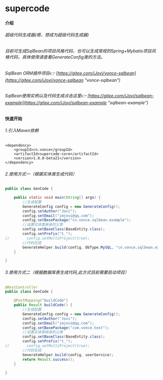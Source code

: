 # supercode

#### 介绍
###### 超级代码生成器(嗯，想成为超级代码生成器)
###### 目前可生成SqlBean的项目风格代码，也可以生成常规的Spring+Mybatis项目风格代码，具体使用请查看GenerateConfig类的方法。
###### SqlBean ORM插件项目👉 [https://gitee.com/iJovi/vonce-sqlbean](https://gitee.com/iJovi/vonce-sqlbean "vonce-sqlbean")
###### SqlBean使用实例以及代码生成点击这里👉 [https://gitee.com/iJovi/sqlbean-example](https://gitee.com/iJovi/sqlbean-example "sqlbean-example")

#### 快速开始

###### 1.引入Maven依赖

	<dependency>
		<groupId>cn.vonce</groupId>
		<artifactId>supercode-core</artifactId>
		<version>1.0.0-beta21</version>
	</dependency>


###### 2.使用方式一（根据实体类生成代码）
```java
public class GenCode {

    public static void main(String[] args) {
        //生成配置
        GenerateConfig config = new GenerateConfig();
        config.setAuthor("Jovi");
        config.setEmail("imjovi@qq.com");
        config.setBasePackage("cn.vonce.sqlbean.example");
        //设置实体类继承的父类
        config.setBaseClass(BaseEntity.class);
        config.setPrefix("t_");
//        config.setMultiProject(true);
        //代码生成
        GenerateHelper.build(config, DbType.MySQL, "cn.vonce.sqlbean.example.model.entity");
    }

}
```
###### 3.使用方式二（根据数据库表生成代码,此方式目前需要启动项目）
```java
@RestController
public class GenCode {

    @PostMapping("buildCode")
    public Result buildCode() {
        //生成配置
        GenerateConfig config = new GenerateConfig();
        config.setAuthor("Jovi");
        config.setEmail("imjovi@qq.com");
        config.setBasePackage("com.vonce.test");
        //设置实体类继承的父类
        config.setBaseClass(BaseEntity.class);
        config.setPrefix("t_");
//        config.setMultiProject(true);
        //代码生成
        GenerateHelper.build(config, userService);
        return Result.success();
    }
    
}
```